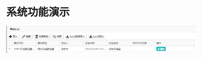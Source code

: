 # 系统功能演示
![安全事故记录](https://raw.githubusercontent.com/labsharpBeijing/LabSharpLIMS/master/Doc/Images/accident.png)